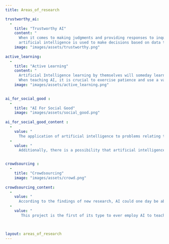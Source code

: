 ```yaml
---
title: Areas_of_research

trustworthy_ai: 
  -
    title: "Trustworthy AI"
    content: "
      When it comes to making judgments and providing responses to inquiries, artificial intelligence systems are trustworthy because they are trustworthy.       They are also reliable in terms of comprehending and reacting to human contact, which is a crucial aspect of this field. There are a lot of different       applications for artificial intelligence that may be used to make judgments, and some of those applications are more likely to produce conclusions         that are in accordance with human values and preferences than others are.
      artificial intelligence is used to make decisions based on data that has been collected about human behavior, for instance, then it is more likely to       produce results that are in line with human values and preferences. On the other hand, if artificial intelligence is used to make decisions based           solely on logic or reasoning, then it is less likely to produce results that are compatible with human values and preferences." 
    image: "images/assets/trustworthy.png"
    
active_learning: 
  -
    title: "Active Learning"
    content: "
      Artificial Intelligence learning by themselves will someday learn how to grow and evolve itself, surpassing humans in intelligence. It is unclear           whether or when this will occur, despite the fact that it is theoretically feasible. It is also crucial to note that even if AI becomes smarter than       humans, one of the most critical and difficult tasks that AI must perform in order to be able to comprehend the world is to acquire a global               perspective. To grow more intelligent, AI must be used in an environment where it can learn and develop on its own. Training, exposure, and practice       may do this. It is essential to highlight, however, that not all AI jobs are instantly mastered. Certain activities, like natural language                 processing, need time and effort to master.
      When teaching AI, it is crucial to exercise patience and use a variety of ways. One of the primary advantages of using AI for activities such as           decision-making is that it can do them more efficiently. Using AI for activities such as decision-making, it is feasible to construct an artificial         intelligence system that is more streamlined and reliable than humans. This is conceivable because AI is supposed to learn and improve; yet, it is         not flawless. Therefore, perfecting AI requires time and effort. It is feasible to construct an artificial intelligence system that is more                 consistent and precise than humans, which is one of the advantages of utilizing AI for activities like decision-making. This is conceivable because         AI is supposed to learn and improve; yet, it is not flawless. Therefore, perfecting AI requires time and effort."
    image: "images/assets/active_learning.png"

  
ai_for_social_good : 
  -
    title: "AI For Social Good"
    image: "images/assets/social_good.png"
    
ai_for_social_good_content :
  -
    value: "
      The application of artificial intelligence to problems relating to the growth of society might result in a number of positive outcomes, each of which       could be beneficial in their own right. One of the possible applications is that it might teach individuals how to form connections with others who         are different from themselves. Another possible use for artificial intelligence is to improve people's ability to comprehend one another and to             assist them in automating tasks that are essential to their daily lives."
  -
    value: "
      Additionally, there is a possibility that artificial intelligence may improve society in the sense that it will assist individuals in more                 effectively communicating with one another and in developing more effective organizational structures. Individuals may be assisted in their                 comprehension of other cultures and languages via the use of artificial intelligence, which can also be used to help people comprehend other cultures       and languages."


crowdsourcing : 
  -
    title: "Crowdsourcing"
    image: "images/assets/crowd.png"
    
crowdsourcing_content:
  -
    value: "
      According to the findings of new research, AI could one day be able to instruct humans in the art of independent thought. According to the findings         of a study that was carried out by a group of academics at MIT, it is possible that AI might provide people a means by which they can learn how to         think for themselves and make judgments independently. The research included the use of an algorithm for machine learning to the process of training       a model that could be utilized to think about issues and come up with answers. The model was able to address challenges that entailed how to make a         choice, how to store data, and how to find a solution to the problem."
  -
    value: "
       This project is the first of its type to ever employ AI to teach people how to think independently for themselves. The study group thinks that this        might be a means for people to become more informed and effective in the field of decision-making, and they feel that this could be accomplished by        using artificial intelligence."


 
layout: areas_of_research
---
```


